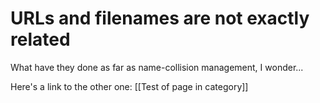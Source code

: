 # URLs and filenames are not exactly related
What have they done as far as name-collision management, I wonder...

Here's a link to the other one: [[Test of page in category]]

